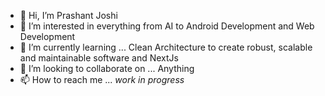 - 👋 Hi, I’m Prashant Joshi 
- 👀 I’m interested in everything from AI to Android Development and Web Development
- 🌱 I’m currently learning ... Clean Architecture to create robust, scalable and maintainable software and NextJs
- 💞️ I’m looking to collaborate on ... Anything
- 📫 How to reach me ... *work in progress*
